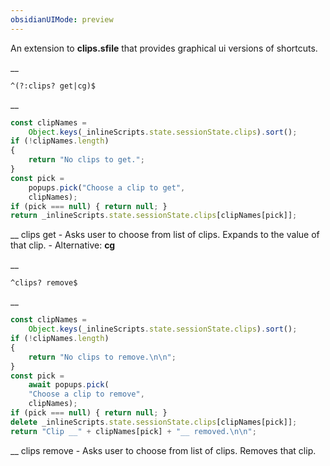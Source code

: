 ```yaml
---
obsidianUIMode: preview
---
```


An extension to __clips.sfile__ that provides graphical ui versions of shortcuts.


__
```
^(?:clips? get|cg)$
```
__
```js
const clipNames =
	Object.keys(_inlineScripts.state.sessionState.clips).sort();
if (!clipNames.length)
{
	return "No clips to get.";
}
const pick =
	popups.pick("Choose a clip to get",
	clipNames);
if (pick === null) { return null; }
return _inlineScripts.state.sessionState.clips[clipNames[pick]];
```
__
clips get - Asks user to choose from list of clips.
Expands to the value of that clip.
	- Alternative: __cg__


__
```
^clips? remove$
```
__
```js
const clipNames =
	Object.keys(_inlineScripts.state.sessionState.clips).sort();
if (!clipNames.length)
{
	return "No clips to remove.\n\n";
}
const pick =
	await popups.pick(
	"Choose a clip to remove",
	clipNames);
if (pick === null) { return null; }
delete _inlineScripts.state.sessionState.clips[clipNames[pick]];
return "Clip __" + clipNames[pick] + "__ removed.\n\n";
```
__
clips remove - Asks user to choose from list of clips.
Removes that clip.

